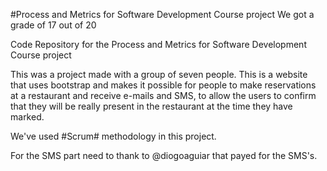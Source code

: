 #Process and Metrics for Software Development Course project        We got a grade of 17 out of 20 

Code Repository for the Process and Metrics for Software Development Course project

This was a project made with a group of seven people.
This is a website that uses bootstrap and makes it possible for people to make reservations at a restaurant and receive e-mails and SMS, to allow the users to confirm that they will be really present in the restaurant at the time they have marked.

We've used #Scrum# methodology in this project.

For the SMS part need to thank to @diogoaguiar that payed for the SMS's.
